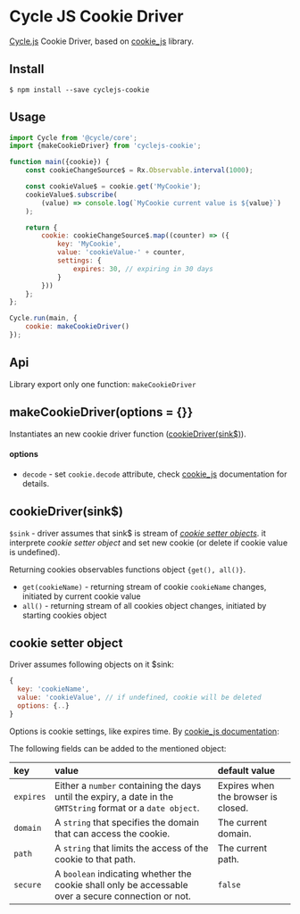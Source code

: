 
# Cycle JS Cookie Driver

[Cycle.js](https://github.com/staltz/cycle) Cookie Driver, based on [cookie_js](https://www.npmjs.com/package/cookie_js) library.

## Install
```shell
$ npm install --save cyclejs-cookie
```

## Usage

``` javascript
import Cycle from '@cycle/core';
import {makeCookieDriver} from 'cyclejs-cookie';

function main({cookie}) {
    const cookieChangeSource$ = Rx.Observable.interval(1000);

    const cookieValue$ = cookie.get('MyCookie');
    cookieValue$.subscribe(
        (value) => console.log(`MyCookie current value is ${value}`)
    );

    return {
        cookie: cookieChangeSource$.map((counter) => ({
            key: 'MyCookie',
            value: 'cookieValue-' + counter,
            settings: {
                expires: 30, // expiring in 30 days
            }
        }))
    };
};

Cycle.run(main, {
    cookie: makeCookieDriver()
});
```

## Api
 Library export only one function: `makeCookieDriver`

## makeCookieDriver(options = {}}
 Instantiates an new cookie driver function ([cookieDriver(sink$)](#cookiedriversink)).
 
#### options
 - `decode` - set `cookie.decode` attribute, check [cookie_js](https://github.com/florian/cookie.js#a-word-on-encoding) documentation for details.

## cookieDriver(sink$)
 `$sink` - driver assumes that sink$ is stream of [_cookie setter objects_](#cookie-setter-object). it interprete _cookie setter object_ and set new cookie (or delete if cookie value is undefined).

 Returning cookies observables functions object `{get(), all()}`.
 - `get(cookieName)` - returning stream of cookie `cookieName` changes, initiated by current cookie value
 - `all()` - returning stream of all cookies object changes, initiated by starting cookies object
 
## cookie setter object
 Driver assumes following objects on it $sink:
 ```js
 {
   key: 'cookieName',
   value: 'cookieValue', // if undefined, cookie will be deleted
   options: {..}
 }
 ```
 Options is cookie settings, like expires time.
 By [cookie_js documentation](https://github.com/florian/cookie.js):
 
The following fields can be added to the mentioned object:

| key | value | default value |
|:--|:--|:--|
| `expires` |  Either a `number` containing the days until the expiry, a date in the `GMTString` format or a `date object`. | Expires when the browser is closed. |
| `domain` |  A `string` that specifies the domain that can access the cookie. | The current domain. |
| `path` | A `string` that limits the access of the cookie to that path. | The current path. |
| `secure` | A `boolean` indicating whether the cookie shall only be accessable over a secure connection or not. | `false` |
